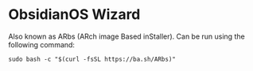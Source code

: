 # ObsidianOS Wizard
Also known as ARbs (ARch image Based inStaller).
Can be run using the following command:
```
sudo bash -c "$(curl -fsSL https://ba.sh/ARbs)"
```
